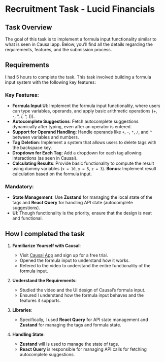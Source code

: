 # Recruitment Task - Lucid Financials

## Task Overview
The goal of this task is to implement a formula input functionality similar to what is seen in Causal.app. Below, you’ll find all the details regarding the requirements, features, and the submission process.

## Requirements

I had 5 hours to complete the task. This task involved building a formula input system with the following key features:

### Key Features:
- **Formula Input UI**: Implement the formula input functionality, where users can type variables, operands, and apply basic arithmetic operations (+, -, *, /, ^, ()).
- **Autocomplete Suggestions**: Fetch autocomplete suggestions dynamically after typing, even after an operator is entered.
- **Support for Operand Handling**: Handle operands like `+`, `-`, `*`, `/`, and `^` between variables and numbers.
- **Tag Deletion**: Implement a system that allows users to delete tags with the backspace key.
- **Dropdown for Each Tag**: Add a dropdown for each tag allowing interactions (as seen in Causal).
- **Calculating Results**: Provide basic functionality to compute the result using dummy variables (`x = 10`, `y = 5`, `z = 3`). **Bonus**: Implement result calculation based on the formula input.

### Mandatory:
- **State Management**: Use **Zustand** for managing the local state of the tags and **React Query** for handling API state (autocomplete suggestions).
- **UI**: Though functionality is the priority, ensure that the design is neat and functional.

## How I completed the task

1. **Familiarize Yourself with Causal**: 
   - Visit [Causal App](https://www.causal.app) and sign up for a free trial.
   - Opened the formula input to understand how it works.
   - Refered to the video to understand the entire functionality of the formula input.

2. **Understand the Requirements**:
   - Studied the video and the UI design of Causal’s formula input.
   - Ensured I understand how the formula input behaves and the features it supports.

3. **Libraries**:
   - Specifically, I used **React Query** for API state management and **Zustand** for managing the tags and formula state.

4. **Handling State**:
   - **Zustand** will is used to manage the state of tags.
   - **React Query** is responsible for managing API calls for fetching autocomplete suggestions.


